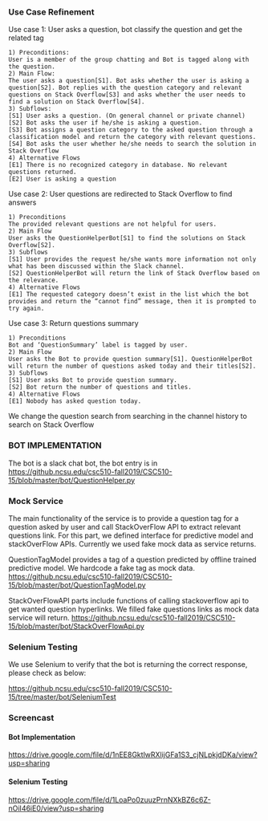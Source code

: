 ### Use Case Refinement
Use case 1: User asks a question, bot classify the question and get the related tag
```
1) Preconditions:
User is a member of the group chatting and Bot is tagged along with the question.
2) Main Flow:
The user asks a question[S1]. Bot asks whether the user is asking a question[S2]. Bot replies with the question category and relevant questions on Stack Overflow[S3] and asks whether the user needs to find a solution on Stack Overflow[S4].
3) Subflows:
[S1] User asks a question. (On general channel or private channel)
[S2] Bot asks the user if he/she is asking a question.
[S3] Bot assigns a question category to the asked question through a classification model and return the category with relevant questions.
[S4] Bot asks the user whether he/she needs to search the solution in Stack Overflow
4) Alternative Flows
[E1] There is no recognized category in database. No relevant questions returned.
[E2] User is asking a question
```
Use case 2: User questions are redirected to Stack Overflow to find answers
```
1) Preconditions
The provided relevant questions are not helpful for users.
2) Main Flow
User asks the QuestionHelperBot[S1] to find the solutions on Stack Overflow[S2].
3) Subflows
[S1] User provides the request he/she wants more information not only what has been discussed within the Slack channel.
[S2] QuestionHelperBot will return the link of Stack Overflow based on the relevance.
4) Alternative Flows
[E1] The requested category doesn’t exist in the list which the bot provides and return the “cannot find” message, then it is prompted to try again.
```
Use case 3: Return questions summary
```
1) Preconditions
Bot and ‘QuestionSummary’ label is tagged by user.
2) Main Flow
User asks the Bot to provide question summary[S1]. QuestionHelperBot will return the number of questions asked today and their titles[S2].
3) Subflows
[S1] User asks Bot to provide question summary.
[S2] Bot return the number of questions and titles.
4) Alternative Flows
[E1] Nobody has asked question today.
```
We change the question search from searching in the channel history to search on Stack Overflow

### BOT IMPLEMENTATION
The bot is a slack chat bot, the bot entry is in https://github.ncsu.edu/csc510-fall2019/CSC510-15/blob/master/bot/QuestionHelper.py

### Mock Service
The main functionality of the service is to provide a question tag for a question asked by user and call StackOverFlow API to extract relevant questions link. For this part, we defined interface for predictive model and stackOverFlow APIs. Currently we used fake mock data as service returns.

QuestionTagModel provides a tag of a question predicted by offline trained predictive model. We hardcode a fake tag as mock data.
https://github.ncsu.edu/csc510-fall2019/CSC510-15/blob/master/bot/QuestionTagModel.py

StackOverFlowAPI parts include functions of calling stackoverflow api to get wanted question hyperlinks. We filled fake questions links as mock data service will return.
https://github.ncsu.edu/csc510-fall2019/CSC510-15/blob/master/bot/StackOverFlowApi.py

### Selenium Testing

We use Selenium to verify that the bot is returning the correct response, please check as below:

https://github.ncsu.edu/csc510-fall2019/CSC510-15/tree/master/bot/SeleniumTest

### Screencast

#### Bot Implementation
https://drive.google.com/file/d/1nEE8GktlwRXlijGFa1S3_cjNLpkjdDKa/view?usp=sharing


#### Selenium Testing
https://drive.google.com/file/d/1LoaPo0zuuzPrnNXkBZ6c6Z-nOiI46iE0/view?usp=sharing
